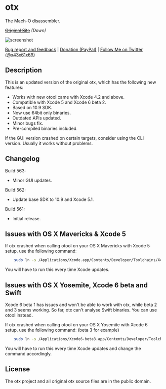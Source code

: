 otx
===

The Mach-O disassembler.

~~[Original Site](http://otx.osxninja.com/)~~ *(Down)*

![screenshot](https://dl.dropboxusercontent.com/s/tjixljauua7dx7i/otx.png)

[Bug report and feedback][] | [Donation (PayPal)][] | [Follow Me on Twitter (@x43x61x69)][]

[Bug report and feedback]: https://github.com/x43x61x69/OTX/issues "GitHub"
[Follow Me on Twitter (@x43x61x69)]: https://twitter.com/x43x61x69 "Twitter"
[Donation (PayPal)]: https://www.paypal.com/cgi-bin/webscr?cmd=_s-xclick&hosted_button_id=N29VTZVBZLZA4

Description
-----------

This is an updated version of the original otx, which has the 
following new features:

* Works with new otool came with Xcode 4.2 and above.
* Compatible with Xcode 5 and Xcode 6 beta 2.
* Based on 10.9 SDK.
* Now use 64bit only binaries.
* Outdated APIs updated.
* Minor bugs fix.
* Pre-compiled binaries included.

If the GUI version crashed on certain targets, consider using the 
CLI version. Usually it works without problems.


Changelog
---------

Build 563:
* Minor GUI updates.

Build 562:
* Update base SDK to 10.9 and Xcode 5.1.

Build 561:
* Initial release.


Issues with OS X Mavericks & Xcode 5
------------------------------------

If otx crashed when calling otool on your OS X Mavericks with Xcode 5 setup, use the following command:

```sh
	sudo ln -s /Applications/Xcode.app/Contents/Developer/Toolchains/XcodeDefault.xctoolchain/usr/bin/otool /Applications/Xcode.app/Contents/Developer/usr/bin/otool
```

You will have to run this every time Xcode updates.


Issues with OS X Yosemite, Xcode 6 beta and Swift
-------------------------------------------------

Xcode 6 beta 1 has issues and won't be able to work with otx, while beta 2 and 3 seems working. So far, otx can't analyse Swift binaries. You can use otool instead.

If otx crashed when calling otool on your OS X Yosemite with Xcode 6 setup, use the following command: (beta 3 for example)

```sh
	sudo ln -s /Applications/Xcode6-beta3.app/Contents/Developer/Toolchains/XcodeDefault.xctoolchain/usr/bin/otool /Applications/Xcode6-beta3.app/Contents/Developer/usr/bin/otool
```

You will have to run this every time Xcode updates and change the command accordingly.


License
-------

The otx project and all original otx source files are in the public domain.

